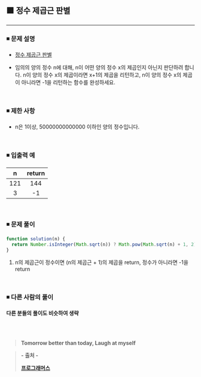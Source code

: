 ## ⬛ 정수 제곱근 판별

---

### ◾ 문제 설명

- [정수 제곱근 판별](https://programmers.co.kr/learn/courses/30/lessons/12934)

- 임의의 양의 정수 n에 대해, n이 어떤 양의 정수 x의 제곱인지 아닌지 판단하려 합니다.
  n이 양의 정수 x의 제곱이라면 x+1의 제곱을 리턴하고, n이 양의 정수 x의 제곱이 아니라면 -1을 리턴하는 함수를 완성하세요.

<br>

### ◾ 제한 사항

- n은 1이상, 50000000000000 이하인 양의 정수입니다.

<br>

### ◾ 입출력 예

|  n  | return |
| :-: | :----: |
| 121 |  144   |
|  3  |   -1   |

<br>

### ◾ 문제 풀이

```javascript
function solution(n) {
  return Number.isInteger(Math.sqrt(n)) ? Math.pow(Math.sqrt(n) + 1, 2) : -1;
}
```

1. n의 제곱근이 정수이면 (n의 제곱근 + 1)의 제곱을 return, 정수가 아니라면 -1을 return

<br>

### ◾ 다른 사람의 풀이

**다른 분들의 풀이도 비슷하여 생략**

<br><br>

> **Tomorrow better than today, Laugh at myself**

> **- 출처 -**
>
> **[프로그래머스](https://programmers.co.kr/learn/challenges)**
